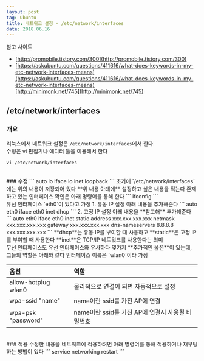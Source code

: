 ```yaml
---
layout: post 
tag: Ubuntu
title: 네트워크 설정 - /etc/network/interfaces
date: 2018.06.16
---
```

참고 사이트  
- [http://promobile.tistory.com/300](http://promobile.tistory.com/300)  
- [https://askubuntu.com/questions/411616/what-does-keywords-in-my-etc-network-interfaces-means](https://askubuntu.com/questions/411616/what-does-keywords-in-my-etc-network-interfaces-means)  
[http://minimonk.net/745](http://minimonk.net/745)  

## /etc/network/interfaces  
### 개요  
리눅스에서 네트워크 설정은 `/etc/network/interfaces`에서 한다   
수정은 vi 편집기나 에디터 툴을 이용해서 한다  
```
vi /etc/network/interfaces
```
<br>
### 수정  
```
auto lo
iface lo inet loopback
```
초기에 `/etc/network/interfaces`에는 위의 내용이 저장되어 있다   
**위 내용 아래에** 설정하고 싶은 내용을 적는다  
존재하고 있는 인터페이스 확인은 아래 명령어를 통해 한다  
```
ifconfig
```
<br>
유선 인터페이스 `eth0`이 있다고 가정  
1. 유동 IP 설정  
아래 내용을 추가해준다  
```
auto eth0
iface eth0 inet dhcp
```
2. 고정 IP 설정  
아래 내용을 **참고해** 추가해준다  
```
auto eth0
iface eth0 inet static
  address xxx.xxx.xxx.xxx
  netmask xxx.xxx.xxx.xxx
  gateway xxx.xxx.xxx.xxx
  dns-nameservers 8.8.8.8 xxx.xxx.xxx.xxx
```
**dhcp**는 유동 IP를 부여할 때 사용하고 **static**은 고정 IP를 부여할 때 사용한다  
**inet**은 TCP/IP 네트워크를 사용한다는 의미  
<br>
무선 인터페이스도 유선 인터페이스와 유사하다  
몇가지 **추가적인 옵션**이 있는데, 그들의 역할은 아래와 같다  
인터페이스 이름은 `wlan0`이라 가정  

| 옵션 | 역할|
|:---|:---|
| allow-hotplug wlan0 | 물리적으로 연결이 되면 자동적으로 설정 |
|  wpa-ssid "name" | name이란 ssid를 가진 AP에 연결 |
| wpa-psk "password" | name이란 ssid를 가진 AP에 연결시 사용될 비밀번호 |
<br>
### 적용  
수정한 내용을 네트워크에 적용하려면 아래 명령어를 통해 적용하거나 재부팅하는 방법이 있다  
```
service networking restart
```
